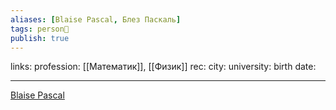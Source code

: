```yaml
---
aliases: [Blaise Pascal, Блез Паскаль]
tags: person👤
publish: true
---
```

links:
profession: [[Математик]], [[Физик]]
rec:
city: 
university: 
birth date: 

---

[Blaise Pascal](https://www.goodreads.com/author/show/10994.Blaise_Pascal?from_search=true&from_srp=true)
